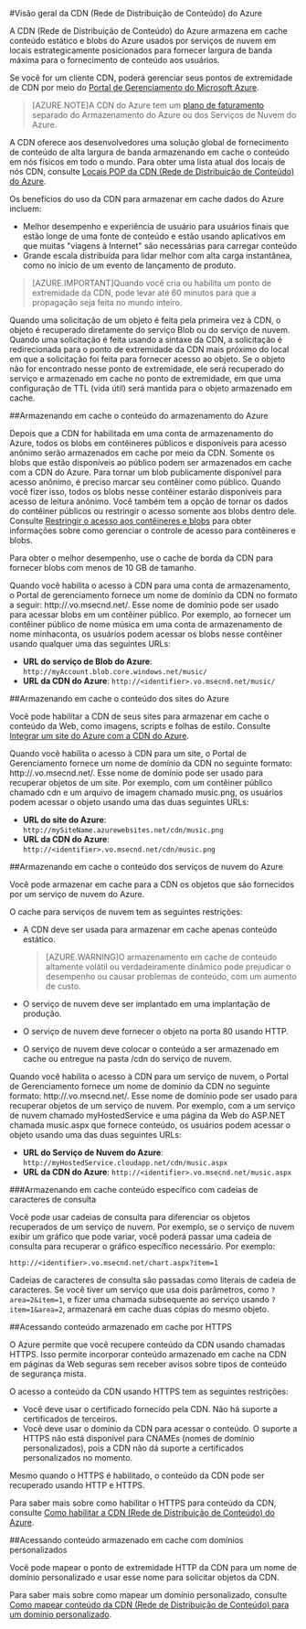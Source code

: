<properties 
	pageTitle="Visão geral da CDN do Azure" 
	description="Saiba o que é a CDN (Rede de Distribuição de Conteúdo) do Azure e como usá-la para fornecer conteúdo de alta largura de banda armazenando em cache blobs e conteúdo estático." 
	services="cdn" 
	documentationCenter=".NET" 
	authors="zhangmanling" 
	manager="dwrede" 
	editor=""/>

<tags 
	ms.service="cdn" 
	ms.workload="tbd" 
	ms.tgt_pltfrm="na" 
	ms.devlang="na" 
	ms.topic="article" 
	ms.date="09/01/2015" 
	ms.author="mazha"/>

#Visão geral da CDN (Rede de Distribuição de Conteúdo) do Azure

A CDN (Rede de Distribuição de Conteúdo) do Azure armazena em cache conteúdo estático e blobs do Azure usados por serviços de nuvem em locais estrategicamente posicionados para fornecer largura de banda máxima para o fornecimento de conteúdo aos usuários.

Se você for um cliente CDN, poderá gerenciar seus pontos de extremidade de CDN por meio do [Portal de Gerenciamento do Microsoft Azure](https://manage.windowsazure.com).


>[AZURE.NOTE]A CDN do Azure tem um [plano de faturamento](http://www.microsoft.com/windowsazure/pricing/) separado do Armazenamento do Azure ou dos Serviços de Nuvem do Azure.
 

A CDN oferece aos desenvolvedores uma solução global de fornecimento de conteúdo de alta largura de banda armazenando em cache o conteúdo em nós físicos em todo o mundo. Para obter uma lista atual dos locais de nós CDN, consulte [Locais POP da CDN (Rede de Distribuição de Conteúdo) do Azure](http://msdn.microsoft.com/library/azure/gg680302.aspx).

Os benefícios do uso da CDN para armazenar em cache dados do Azure incluem:

- Melhor desempenho e experiência de usuário para usuários finais que estão longe de uma fonte de conteúdo e estão usando aplicativos em que muitas "viagens à Internet" são necessárias para carregar conteúdo
- Grande escala distribuída para lidar melhor com alta carga instantânea, como no início de um evento de lançamento de produto. 


>[AZURE.IMPORTANT]Quando você cria ou habilita um ponto de extremidade da CDN, pode levar até 60 minutos para que a propagação seja feita no mundo inteiro.
 
Quando uma solicitação de um objeto é feita pela primeira vez à CDN, o objeto é recuperado diretamente do serviço Blob ou do serviço de nuvem. Quando uma solicitação é feita usando a sintaxe da CDN, a solicitação é redirecionada para o ponto de extremidade da CDN mais próximo do local em que a solicitação foi feita para fornecer acesso ao objeto. Se o objeto não for encontrado nesse ponto de extremidade, ele será recuperado do serviço e armazenado em cache no ponto de extremidade, em que uma configuração de TTL (vida útil) será mantida para o objeto armazenado em cache.
 
##Armazenando em cache o conteúdo do armazenamento do Azure

Depois que a CDN for habilitada em uma conta de armazenamento do Azure, todos os blobs em contêineres públicos e disponíveis para acesso anônimo serão armazenados em cache por meio da CDN. Somente os blobs que estão disponíveis ao público podem ser armazenados em cache com a CDN do Azure. Para tornar um blob publicamente disponível para acesso anônimo, é preciso marcar seu contêiner como público. Quando você fizer isso, todos os blobs nesse contêiner estarão disponíveis para acesso de leitura anônimo. Você também tem a opção de tornar os dados do contêiner públicos ou restringir o acesso somente aos blobs dentro dele. Consulte [Restringir o acesso aos contêineres e blobs](http://msdn.microsoft.com/library/azure/dd179354.aspx) para obter informações sobre como gerenciar o controle de acesso para contêineres e blobs.

Para obter o melhor desempenho, use o cache de borda da CDN para fornecer blobs com menos de 10 GB de tamanho.

Quando você habilita o acesso à CDN para uma conta de armazenamento, o Portal de gerenciamento fornece um nome de domínio da CDN no formato a seguir: http://<identifier>.vo.msecnd.net/. Esse nome de domínio pode ser usado para acessar blobs em um contêiner público. Por exemplo, ao fornecer um contêiner público de nome música em uma conta de armazenamento de nome minhaconta, os usuários podem acessar os blobs nesse contêiner usando qualquer uma das seguintes URLs:

- **URL do serviço de Blob do Azure**: `http://myAccount.blob.core.windows.net/music/` 
- **URL da CDN do Azure**: `http://<identifier>.vo.msecnd.net/music/` 

##Armazenando em cache o conteúdo dos sites do Azure

Você pode habilitar a CDN de seus sites para armazenar em cache o conteúdo da Web, como imagens, scripts e folhas de estilo. Consulte [Integrar um site do Azure com a CDN do Azure](../cdn-websites-with-cdn.md).

Quando você habilita o acesso à CDN para um site, o Portal de Gerenciamento fornece um nome de domínio da CDN no seguinte formato: http://<identifier>.vo.msecnd.net/. Esse nome de domínio pode ser usado para recuperar objetos de um site. Por exemplo, com um contêiner público chamado cdn e um arquivo de imagem chamado music.png, os usuários podem acessar o objeto usando uma das duas seguintes URLs:

- **URL do site do Azure**: `http://mySiteName.azurewebsites.net/cdn/music.png` 
- **URL da CDN do Azure**: `http://<identifier>.vo.msecnd.net/cdn/music.png`
 
##Armazenando em cache o conteúdo dos serviços de nuvem do Azure

Você pode armazenar em cache para a CDN os objetos que são fornecidos por um serviço de nuvem do Azure.

O cache para serviços de nuvem tem as seguintes restrições:


- A CDN deve ser usada para armazenar em cache apenas conteúdo estático.

	>[AZURE.WARNING]O armazenamento em cache de conteúdo altamente volátil ou verdadeiramente dinâmico pode prejudicar o desempenho ou causar problemas de conteúdo, com um aumento de custo.
- O serviço de nuvem deve ser implantado em uma implantação de produção.
- O serviço de nuvem deve fornecer o objeto na porta 80 usando HTTP.
- O serviço de nuvem deve colocar o conteúdo a ser armazenado em cache ou entregue na pasta /cdn do serviço de nuvem.

Quando você habilita o acesso à CDN para um serviço de nuvem, o Portal de Gerenciamento fornece um nome de domínio da CDN no seguinte formato: http://<identifier>.vo.msecnd.net/. Esse nome de domínio pode ser usado para recuperar objetos de um serviço de nuvem. Por exemplo, com a um serviço de nuvem chamado myHostedService e uma página da Web do ASP.NET chamada music.aspx que fornece conteúdo, os usuários podem acessar o objeto usando uma das duas seguintes URLs:


- **URL do Serviço de Nuvem do Azure**: `http://myHostedService.cloudapp.net/cdn/music.aspx` 
- **URL da CDN do Azure**: `http://<identifier>.vo.msecnd.net/music.aspx` 


###Armazenando em cache conteúdo específico com cadeias de caracteres de consulta

Você pode usar cadeias de consulta para diferenciar os objetos recuperados de um serviço de nuvem. Por exemplo, se o serviço de nuvem exibir um gráfico que pode variar, você poderá passar uma cadeia de consulta para recuperar o gráfico específico necessário. Por exemplo:

`http://<identifier>.vo.msecnd.net/chart.aspx?item=1`

Cadeias de caracteres de consulta são passadas como literais de cadeia de caracteres. Se você tiver um serviço que usa dois parâmetros, como `?area=2&item=1`, e fizer uma chamada subsequente ao serviço usando `?item=1&area=2`, armazenará em cache duas cópias do mesmo objeto.
 

##Acessando conteúdo armazenado em cache por HTTPS


O Azure permite que você recupere conteúdo da CDN usando chamadas HTTPS. Isso permite incorporar conteúdo armazenado em cache na CDN em páginas da Web seguras sem receber avisos sobre tipos de conteúdo de segurança mista.

O acesso a conteúdo da CDN usando HTTPS tem as seguintes restrições:


- Você deve usar o certificado fornecido pela CDN. Não há suporte a certificados de terceiros.
- Você deve usar o domínio da CDN para acessar o conteúdo. O suporte a HTTPS não está disponível para CNAMEs (nomes de domínio personalizados), pois a CDN não dá suporte a certificados personalizados no momento.



Mesmo quando o HTTPS é habilitado, o conteúdo da CDN pode ser recuperado usando HTTP e HTTPS.

Para saber mais sobre como habilitar o HTTPS para conteúdo da CDN, consulte [Como habilitar a CDN (Rede de Distribuição de Conteúdo) do Azure](http://msdn.microsoft.com/library/azure/gg680301.aspx).


##Acessando conteúdo armazenado em cache com domínios personalizados

Você pode mapear o ponto de extremidade HTTP da CDN para um nome de domínio personalizado e usar esse nome para solicitar objetos da CDN.

Para saber mais sobre como mapear um domínio personalizado, consulte [Como mapear conteúdo da CDN (Rede de Distribuição de Conteúdo) para um domínio personalizado](http://msdn.microsoft.com/library/azure/gg680307.aspx).

 

<!---HONumber=Oct15_HO3-->
